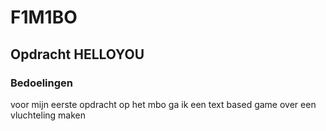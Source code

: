 # F1M1BO

## Opdracht HELLOYOU

### Bedoelingen
voor mijn eerste opdracht op het mbo ga ik een text based game over een vluchteling maken 
